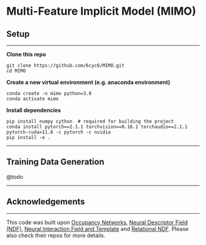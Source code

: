 # Multi-Feature Implicit Model (MIMO)

## Setup

---

**Clone this repo**
```
git clone https://github.com/6cyc6/MIMO.git
cd MIMO
```
**Create a new virtual environment (e.g. anaconda environment)**
```
conda create -n mimo python=3.8
conda activate mimo
```

**Install dependencies**

```
pip install numpy cython  # required for building the project
conda install pytorch==2.1.1 torchvision==0.16.1 torchaudio==2.1.1 pytorch-cuda=11.8 -c pytorch -c nvidia
pip install -e .
```

---

## Training Data Generation
@todo

---

## Acknowledgements

---

This code was built upon [Occupancy Networks](https://github.com/autonomousvision/occupancy_networks), [Neural Descriptor Field (NDF)](https://github.com/anthonysimeonov), 
[Neural Interaction Field and Template](https://github.com/zzilch/NIFT) and 
[Relational NDF](https://github.com/anthonysimeonov/relational_ndf). 
Please also check their repos for more details.
